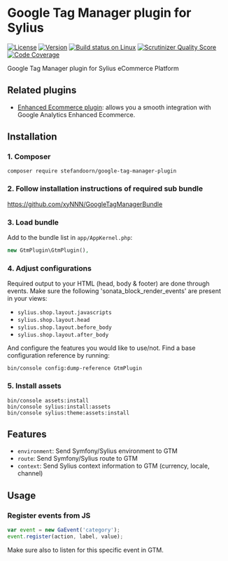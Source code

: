# Google Tag Manager plugin for Sylius 

[![License](https://img.shields.io/packagist/l/stefandoorn/google-tag-manager-plugin.svg)](https://packagist.org/packages/stefandoorn/google-tag-manager-plugin) [![Version](https://img.shields.io/packagist/v/stefandoorn/google-tag-manager-plugin.svg)](https://packagist.org/packages/stefandoorn/google-tag-manager-plugin) [![Build status on Linux](https://img.shields.io/travis/stefandoorn/google-tag-manager-plugin/master.svg)](http://travis-ci.org/stefandoorn/google-tag-manager-plugin) [![Scrutinizer Quality Score](https://img.shields.io/scrutinizer/g/stefandoorn/google-tag-manager-plugin.svg)](https://scrutinizer-ci.com/g/stefandoorn/google-tag-manager-plugin/) [![Code Coverage](https://scrutinizer-ci.com/g/stefandoorn/google-tag-manager-plugin/badges/coverage.png?b=master)](https://scrutinizer-ci.com/g/stefandoorn/google-tag-manager-plugin/?branch=master)

Google Tag Manager plugin for Sylius eCommerce Platform

## Related plugins

* [Enhanced Ecommerce plugin](https://github.com/stefandoorn/google-tag-manager-enhanced-ecommerce-plugin): allows you a smooth integration with
  Google Analytics Enhanced Ecommerce.

## Installation

### 1. Composer

`composer require stefandoorn/google-tag-manager-plugin`

### 2. Follow installation instructions of required sub bundle

https://github.com/xyNNN/GoogleTagManagerBundle

### 3. Load bundle

Add to the bundle list in `app/AppKernel.php`:

```php
new GtmPlugin\GtmPlugin(),
```

### 4. Adjust configurations

Required output to your HTML (head, body & footer) are done through events. Make sure the following 'sonata_block_render_events' are present in your views:

* `sylius.shop.layout.javascripts`
* `sylius.shop.layout.head`
* `sylius.shop.layout.before_body`
* `sylius.shop.layout.after_body`

And configure the features you would like to use/not. Find a base configuration reference by running:

```
bin/console config:dump-reference GtmPlugin
```

### 5. Install assets

```
bin/console assets:install 
bin/console sylius:install:assets
bin/console sylius:theme:assets:install
```

## Features

* `environment`: Send Symfony/Sylius environment to GTM
* `route`: Send Symfony/Sylius route to GTM
* `context`: Send Sylius context information to GTM (currency, locale, channel)

## Usage

### Register events from JS
 
```javascript
var event = new GaEvent('category');
event.register(action, label, value);
```

Make sure also to listen for this specific event in GTM.
